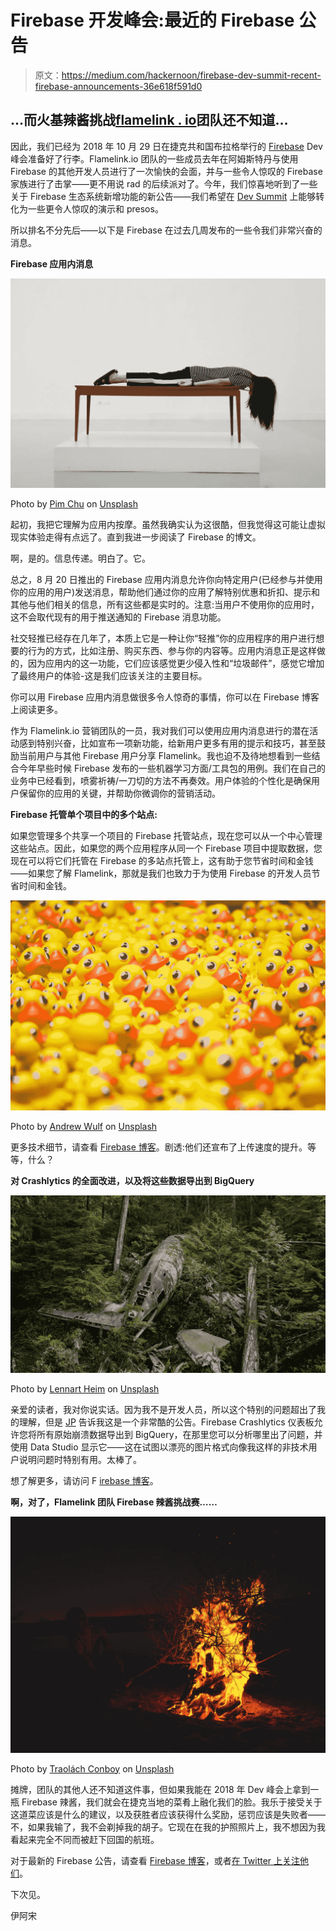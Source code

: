 # Firebase 开发峰会:最近的 Firebase 公告

> 原文：<https://medium.com/hackernoon/firebase-dev-summit-recent-firebase-announcements-36e618f591d0>

## **…而火基辣酱挑战**[**flamelink . io**](http://Flamelink.io)**团队还不知道…**

因此，我们已经为 2018 年 10 月 29 日在捷克共和国布拉格举行的 [Firebase](https://hackernoon.com/tagged/firebase) Dev 峰会准备好了行李。Flamelink.io 团队的一些成员去年在阿姆斯特丹与使用 Firebase 的其他开发人员进行了一次愉快的会面，并与一些令人惊叹的 Firebase 家族进行了击掌——更不用说 rad 的后续派对了。今年，我们惊喜地听到了一些关于 Firebase 生态系统新增功能的新公告——我们希望在 [Dev Summit](https://hackernoon.com/tagged/dev-summit) 上能够转化为一些更令人惊叹的演示和 presos。

所以排名不分先后——以下是 Firebase 在过去几周发布的一些令我们非常兴奋的消息。

**Firebase 应用内消息**

![](img/051df830c1acd562aa38a754ee824323.png)

Photo by [Pim Chu](https://unsplash.com/photos/dWzWo22F0mA?utm_source=unsplash&utm_medium=referral&utm_content=creditCopyText) on [Unsplash](https://unsplash.com/search/photos/massage?utm_source=unsplash&utm_medium=referral&utm_content=creditCopyText)

起初，我把它理解为应用内按摩。虽然我确实认为这很酷，但我觉得这可能让虚拟现实体验走得有点远了。直到我进一步阅读了 Firebase 的博文。

啊，是的。信息传递。明白了。它。

总之，8 月 20 日推出的 Firebase 应用内消息允许你向特定用户(已经参与并使用你的应用的用户)发送消息，帮助他们通过你的应用了解特别优惠和折扣、提示和其他与他们相关的信息，所有这些都是实时的。注意:当用户不使用你的应用时，这不会取代现有的用于推送通知的 Firebase 消息功能。

社交轻推已经存在几年了，本质上它是一种让你“轻推”你的应用程序的用户进行想要的行为的方式，比如注册、购买东西、参与你的内容等。应用内消息正是这样做的，因为应用内的这一功能，它们应该感觉更少侵入性和“垃圾邮件”，感觉它增加了最终用户的体验-这是我们应该关注的主要目标。

你可以用 Firebase 应用内消息做很多令人惊奇的事情，你可以在 Firebase 博客上阅读更多。

作为 Flamelink.io 营销团队的一员，我对我们可以使用应用内消息进行的潜在活动感到特别兴奋，比如宣布一项新功能，给新用户更多有用的提示和技巧，甚至鼓励当前用户与其他 Firebase 用户分享 Flamelink。我也迫不及待地想看到一些结合今年早些时候 Firebase 发布的一些机器学习方面/工具包的用例。我们在自己的业务中已经看到，喷雾祈祷/一刀切的方法不再奏效。用户体验的个性化是确保用户保留你的应用的关键，并帮助你微调你的营销活动。

**Firebase 托管单个项目中的多个站点:**

如果您管理多个共享一个项目的 Firebase 托管站点，现在您可以从一个中心管理这些站点。因此，如果您的两个应用程序从同一个 Firebase 项目中提取数据，您现在可以将它们托管在 Firebase 的多站点托管上，这有助于您节省时间和金钱——如果您了解 Flamelink，那就是我们也致力于为使用 Firebase 的开发人员节省时间和金钱。

![](img/63c79a9604e7f422445e8ce58fb3a80f.png)

Photo by [Andrew Wulf](https://unsplash.com/photos/59yg_LpcvzQ?utm_source=unsplash&utm_medium=referral&utm_content=creditCopyText) on [Unsplash](https://unsplash.com/search/photos/many-devices-on-a-table?utm_source=unsplash&utm_medium=referral&utm_content=creditCopyText)

更多技术细节，请查看 [Firebase 博客](https://firebase.googleblog.com/2018/08/one-project-multiple-sites-plus-boost.html?linkId=55834001)。剧透:他们还宣布了上传速度的提升。等等，什么？

**对 Crashlytics 的全面改进，以及将这些数据导出到 BigQuery**

![](img/8775c9f810b1b87ad1bb835700477340.png)

Photo by [Lennart Heim](https://unsplash.com/photos/RX9bmJLCClg?utm_source=unsplash&utm_medium=referral&utm_content=creditCopyText) on [Unsplash](https://unsplash.com/search/photos/crash?utm_source=unsplash&utm_medium=referral&utm_content=creditCopyText)

亲爱的读者，我对你说实话。因为我不是开发人员，所以这个特别的问题超出了我的理解，但是 [JP](https://medium.com/u/918505509b7d?source=post_page-----36e618f591d0--------------------------------) 告诉我这是一个非常酷的公告。Firebase Crashlytics 仪表板允许您将所有原始崩溃数据导出到 BigQuery，在那里您可以分析哪里出了问题，并使用 Data Studio 显示它——这在试图以漂亮的图片格式向像我这样的非技术用户说明问题时特别有用。太棒了。

想了解更多，请访问 F [irebase 博客](https://firebase.googleblog.com/2018/08/exporting-crashlytics-data-to-bigquery.html)。

**啊，对了，Flamelink 团队 Firebase 辣酱挑战赛……**

![](img/ed0e21646f143fc69b5b3f1a0b42bb17.png)

Photo by [Traolách Conboy](https://unsplash.com/photos/iW-9MnQbyoQ?utm_source=unsplash&utm_medium=referral&utm_content=creditCopyText) on [Unsplash](https://unsplash.com/search/photos/fire-mouth?utm_source=unsplash&utm_medium=referral&utm_content=creditCopyText)

摊牌，团队的其他人还不知道这件事，但如果我能在 2018 年 Dev 峰会上拿到一瓶 Firebase 辣酱，我们就会在捷克当地的菜肴上融化我们的脸。我乐于接受关于这道菜应该是什么的建议，以及获胜者应该获得什么奖励，惩罚应该是失败者——不，如果我输了，我不会剃掉我的胡子。它现在在我的护照照片上，我不想因为我看起来完全不同而被赶下回国的航班。

对于最新的 Firebase 公告，请查看 [Firebase 博客](https://firebase.googleblog.com/)，或者[在 Twitter 上关注他们](https://twitter.com/Firebase)。

下次见。

伊阿宋
